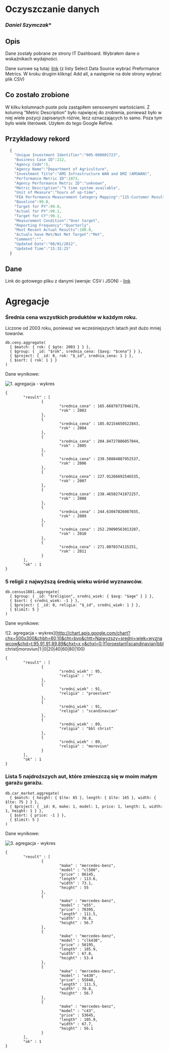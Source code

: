 # Oczyszczanie danych

### *Daniel Szymczak**

## Opis

Dane zostały pobrane ze strony IT Dashboard. Wybrałem dane o wskaźnikach wydajności.

Dane surowe są tutaj: [link](http://www.itdashboard.gov/data_feeds) (z listy Select Data Source wybrać Preformance Metrics. W kroku drugim kliknąć Add all, a następnie na dole strony wybrać plik CSV)


## Co zostało zrobione
W kilku kolumnach puste pola zastąpiłem sensownymi wartościami. Z kolumną "Metric Description" było najwięcej do zrobienia, ponieważ było w niej wiele pozycji zapisanych różnie, lecz oznaczających to samo. Poza tym było wiele literówek. Użyłem do tego Google Refine.


## Przykładowy rekord

```js
  {
    "Unique Investment Identifier":"005-000001723",
    "Business Case ID":212,
    "Agency Code":5,
    "Agency Name":"Department of Agriculture",
    "Investment Title":"AMS Infrastructure WAN and DMZ (AMSWAN)",
    "Performance Metric ID":1073,
    "Agency Performance Metric ID":"unknown",
    "Metric Description":"% time system available",
    "Unit of Measure":"hours of up-time",
    "FEA Performance Measurement Category Mapping":"115-Customer Results - Service Accessibility",
    "Baseline":99.0,
    "Target for PY":99.0,
    "Actual for PY":99.1,
    "Target for CY":99.1,
    "Measurement Condition":"Over target",
    "Reporting Frequency":"Quarterly",
    "Most Recent Actual Results":100.0,
    "Actuals have Met/Not Met Target":"Met",
    "Comment":"",
    "Updated Date":"08/01/2012",
    "Updated Time":"15:32:25"
  }
```


## Dane
Link do gotowego pliku z danymi (wersje: CSV i JSON) - [link](https://skydrive.live.com/redir?resid=3BDE303B2D273EC6!110&authkey=!AL8hldB0hUHsEdE)



# Agregacje

### Średnia cena wszystkich produktów w każdym roku. 
Liczone od 2003 roku, ponieważ we wcześniejszych latach jest dużo mniej towarów.

```
db.ceny.aggregate(
  { $match: { rok: { $gte: 2003 } } },
  { $group: { _id: "$rok", srednia_cena: {$avg: "$cena"} } },
  { $project: { _id: 0, rok: "$_id", srednia_cena: 1 } }, 
  { $sort: { rok: 1 } }
)
```


Dane wynikowe:


![1. agregacja - wykres](http://chart.apis.google.com/chart?chs=400x200&chbh=30,10&cht=lc&chtt=Srednia+cena+produktow+w+danym+roku&chd=t:55.22,61.67,68.28,79.83,75.97,79.48,81.54,84.09,90.33&chxt=x,y&chxl=0:|2003|2004|2005|2006|2007|2008|2009|2010|2011|1:|0|50|100|150|200|250|300)


```
{
        "result" : [
                {
                        "srednia_cena" : 165.66878737846176,
                        "rok" : 2003
                },
                {
                        "srednia_cena" : 185.02154650522843,
                        "rok" : 2004
                },
                {
                        "srednia_cena" : 204.84727886057044,
                        "rok" : 2005
                },
                {
                        "srednia_cena" : 239.50884887952537,
                        "rok" : 2006
                },
                {
                        "srednia_cena" : 227.91266692546535,
                        "rok" : 2007
                },
                {
                        "srednia_cena" : 238.46502741872257,
                        "rok" : 2008
                },
                {
                        "srednia_cena" : 244.63047826087035,
                        "rok" : 2009
                },
                {
                        "srednia_cena" : 252.29090563013287,
                        "rok" : 2010
                },
                {
                        "srednia_cena" : 271.0070374115251,
                        "rok" : 2011
                }
        ],
        "ok" : 1
}
```


### 5 religii z najwyższą średnią wieku wśród wyznawców.

```
db.census1881.aggregate(
  { $group: { _id: "$religion", sredni_wiek: { $avg: "$age" } } },
  { $sort: { sredni_wiek: -1 } },
  { $project: { _id: 0, religia: "$_id", sredni_wiek: 1 } },
  { $limit: 5 }
)
```


Dane wynikowe:


![2. agregacja - wykres](http://chart.apis.google.com/chart?chs=500x300&chbh=60,10&cht=bvo&chtt=Najwyzszy+sredni+wiek+wyznawcow&chd=t:95,91,91,89,89&chxt=x,y&chxl=0:|f|proestant|scandinavian|bbl christ|moroviun|1:|0|20|40|60|80|100)


```
{
        "result" : [
                {
                        "sredni_wiek" : 95,
                        "religia" : "f"
                },
                {
                        "sredni_wiek" : 91,
                        "religia" : "proestant"
                },
                {
                        "sredni_wiek" : 91,
                        "religia" : "scandinavian"
                },
                {
                        "sredni_wiek" : 89,
                        "religia" : "bbl christ"
                },
                {
                        "sredni_wiek" : 89,
                        "religia" : "moroviun"
                }
        ],
        "ok" : 1
}
```


### Lista 5 najdroższych aut, które zmieszczą się w moim małym garażu garażu.

```
db.car_market.aggregate(
  { $match: { height: { $lte: 85 }, length: { $lte: 165 }, width: { $lte: 75 } } },
  { $project: { _id: 0, make: 1, model: 1, price: 1, length: 1, width: 1, height: 1 } },
  { $sort: { price: -1 } },
  { $limit: 5 }
)
```

Dane wynikowe:


![3. agregacja - wykres](http://chart.apis.google.com/chart?chs=500x300&chbh=30,10&cht=bvo&chtt=Najdrozsze+samochody+-+Mercedes&chd=t:86.145,70.395,56.195,55.848,53.645&chxt=x,y&chxl=0:|C1500|E55|CLK430|E430|C43|1:|0|20000|40000|60000|80000|100000)


```
{
        "result" : [
                {
                        "make" : "mercedes-benz",
                        "model" : "cl500",
                        "price" : 86145,
                        "length" : 113.6,
                        "width" : 73.1,
                        "height" : 55
                },
                {
                        "make" : "mercedes-benz",
                        "model" : "e55",
                        "price" : 70395,
                        "length" : 111.5,
                        "width" : 70.8,
                        "height" : 56.7
                },
                {
                        "make" : "mercedes-benz",
                        "model" : "clk430",
                        "price" : 56195,
                        "length" : 105.9,
                        "width" : 67.8,
                        "height" : 53.4
                },
                {
                        "make" : "mercedes-benz",
                        "model" : "e430",
                        "price" : 55848,
                        "length" : 111.5,
                        "width" : 70.8,
                        "height" : 56.7
                },
                {
                        "make" : "mercedes-benz",
                        "model" : "c43",
                        "price" : 53645,
                        "length" : 105.9,
                        "width" : 67.7,
                        "height" : 56.1
                }
        ],
        "ok" : 1
}
```
